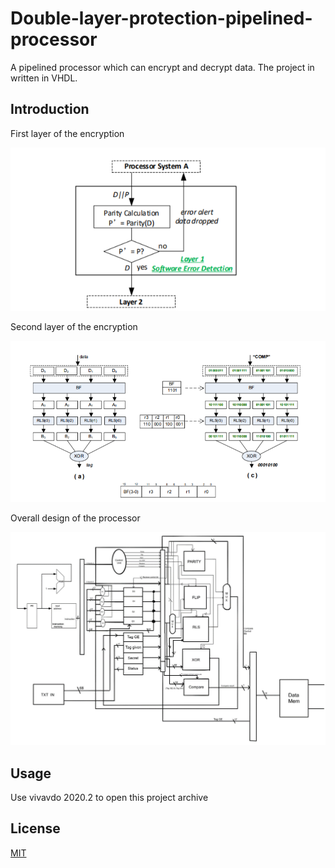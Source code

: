 # Double-layer-protection-pipelined-processor
A pipelined processor which can encrypt and decrypt data. The project in written in VHDL.

## Introduction
First layer of the encryption

![layer1](https://github.com/YunruiZhang/Double-layer-protection-pipelined-processor/blob/main/photos/layer1.png?raw=true)

Second layer of the encryption

![layer2](https://github.com/YunruiZhang/Double-layer-protection-pipelined-processor/blob/main/photos/layer2.png?raw=true)

Overall design of the processor

![design](https://github.com/YunruiZhang/Double-layer-protection-pipelined-processor/blob/main/photos/design.png?raw=true)

## Usage
Use vivavdo 2020.2 to open this project archive

## License
[MIT](https://choosealicense.com/licenses/mit/)
